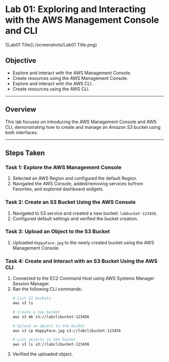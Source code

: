 # Lab 01: Exploring and Interacting with the AWS Management Console and CLI
![Lab01 Title](./screenshots/Lab01 Title.png)

## Objective
- Explore and interact with the AWS Management Console.
- Create resources using the AWS Management Console.
- Explore and interact with the AWS CLI.
- Create resources using the AWS CLI.

---

## Overview
This lab focuses on introducing the AWS Management Console and AWS CLI, demonstrating how to create and manage an Amazon S3 bucket using both interfaces.

---

## Steps Taken

### Task 1: Explore the AWS Management Console
1. Selected an AWS Region and configured the default Region.
3. Navigated the AWS Console, added/removing services to/from Favorites, and explored dashboard widgets.

### Task 2: Create an S3 Bucket Using the AWS Console
1. Navigated to S3 service and created a new bucket: `labbucket-123456`.
2. Configured default settings and verified the bucket creation.

### Task 3: Upload an Object to the S3 Bucket
1. Uploaded `HappyFace.jpg` to the newly created bucket using the AWS Management Console.

### Task 4: Create and Interact with an S3 Bucket Using the AWS CLI
1. Connected to the EC2 Command Host using AWS Systems Manager Session Manager.
2. Ran the following CLI commands:
   ```bash
   # List S3 buckets
   aws s3 ls
   
   # Create a new bucket
   aws s3 mb s3://labclibucket-123456
   
   # Upload an object to the bucket
   aws s3 cp HappyFace.jpg s3://labclibucket-123456
   
   # List objects in the bucket
   aws s3 ls s3://labclibucket-123456

3. Verified the uploaded object.


